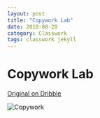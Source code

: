 ```yaml
---
layout: post
title: "Copywork Lab"
date: 2018-08-20
category: Classwork
tags: classwork jekyll
---
```

# Copywork Lab

[Original on Dribble](https://dribbble.com/shots/4793767-Nasa-Landing-Page)

![Copywork](https://kammorne.github.io/img/classwork/L6Copywork.jpg)
